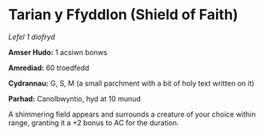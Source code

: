 # Tarian y Ffyddlon (Shield of Faith)

*Lefel 1 diofryd*

**Amser Hudo:** 1 acsiwn bonws

**Amrediad:** 60 troedfedd

**Cydrannau:** G, S, M (a small parchment with a bit of holy text written on it)

**Parhad:** Canolbwyntio, hyd at 10  munud

A shimmering field appears and surrounds a creature of your choice within range, granting it a +2 bonus to AC for the duration.